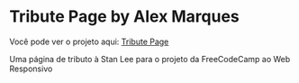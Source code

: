 # Tribute Page by Alex Marques  

Você pode ver o projeto aqui: [Tribute Page](https://jalexandrevm.github.io/fcc-tribute-page/)  

Uma página de tributo à Stan Lee para o projeto da FreeCodeCamp ao Web Responsivo  